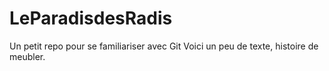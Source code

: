 LeParadisdesRadis
=================

Un petit repo pour se familiariser avec Git
Voici un peu de texte, histoire de meubler.
